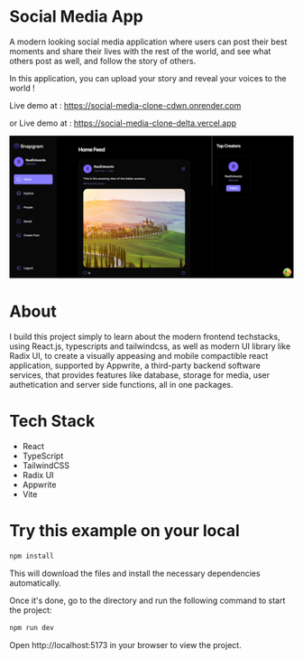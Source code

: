 # Social Media App

A modern looking social media application where users can post their best moments and share their lives with the rest of the world, and see what others post as well, and follow the story of others.

In this application, you can upload your story and reveal your voices to the world !

Live demo at : https://social-media-clone-cdwn.onrender.com

or 
Live demo at : https://social-media-clone-delta.vercel.app


![1708621148682](image/README/1708621148682.png)

# About

I build this project simply to learn about the modern frontend techstacks, using React.js, typescripts and tailwindcss, as well as modern UI library like Radix UI, to create a visually appeasing and mobile compactible react application, supported by Appwrite, a third-party backend software services, that provides features like database, storage for media, user authetication and server side functions, all in one packages.

# Tech Stack

- React
- TypeScript
- TailwindCSS
- Radix UI
- Appwrite
- Vite

# Try this example on your local

```bash
npm install
```

This will download the files and install the necessary dependencies automatically.

Once it's done, go to the directory and run the following command to start the project:

```bash
npm run dev
```

Open http://localhost:5173 in your browser to view the project.
